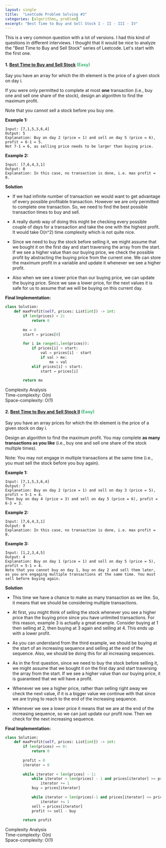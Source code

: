 ```yaml
---
layout: single
title:  "LeetCode Problem Solving #3"
categories: [algorithms, problem]
excerpt: "Best Time to Buy and Sell Stock I - II - III - IV"
---
```

<!---
MediumSeaGreen - Easy
Orange - Medium
Tomato - Hard
-->
This is a very common question with a lot of versions. I had this kind of questions in different interviews. I thought that it would be nice to analyze the "Best Time to Buy and Sell Stock" series of Leetcode. Let's start with the first one.

#### 1. [Best Time to Buy and Sell Stock](https://leetcode.com/problems/best-time-to-buy-and-sell-stock/) <span style="color:MediumSeaGreen">(Easy) </span>

Say you have an array for which the ith element is the price of a given stock on day i.

If you were only permitted to complete at most **one** transaction (i.e., buy one and sell one share of the stock), design an algorithm to find the maximum profit.

Note that you cannot sell a stock before you buy one.

**Example 1:**
```
Input: [7,1,5,3,6,4]
Output: 5
Explanation: Buy on day 2 (price = 1) and sell on day 5 (price = 6), profit = 6-1 = 5.  
Not 7-1 = 6, as selling price needs to be larger than buying price.
```

**Example 2:**
```
Input: [7,6,4,3,1]
Output: 0
Explanation: In this case, no transaction is done, i.e. max profit = 0.
```

**Solution**

* If we had infinite number of transaction we would want to get advantage of every possible profitable transaction. However we are only permitted to complete one transaction. So, we need to find the best possible transaction times to buy and sell.

* A really dumb way of doing this might be checking every possible couple of days for a transaction and take the one with the highest profit. It would take O(n^2) time complexity which is not quite nice.

* Since we need to buy the stock before selling it, we might assume that we bought it on the first day and start traversing the array from the start. If we see a higher value than our buying price, we check the possible profit by abstracting the buying price from the current one. We can store the maximum profit in a variable and update it whenever we see a higher profit. 

* Also when we see a lower price than our buying price, we can update the buying price. Since we saw a lower price, for the next values it is safe for us to assume that we will be buying on this current day.

**Final Implementation:**

```python
class Solution:
    def maxProfit(self, prices: List[int]) -> int:
        if len(prices) < 2:
            return 0
        
        mx = 0
        start = prices[0]
        
        for i in range(1,len(prices)):
            if prices[i] > start:
                val = prices[i] - start
                if val > mx:
                    mx = val
            elif prices[i] < start:
                start = prices[i]
        
        return mx
```

Complexity Analysis  
Time-complexity: O(n)  
Space-complexity: O(1)


#### 2. [Best Time to Buy and Sell Stock II](https://leetcode.com/problems/best-time-to-buy-and-sell-stock-ii/) <span style="color:MediumSeaGreen">(Easy) </span>

Say you have an array prices for which the ith element is the price of a given stock on day i.

Design an algorithm to find the maximum profit. You may complete **as many transactions as you like** (i.e., buy one and sell one share of the stock multiple times).

Note: You may not engage in multiple transactions at the same time (i.e., you must sell the stock before you buy again).

**Example 1:**
```
Input: [7,1,5,3,6,4]
Output: 7
Explanation: Buy on day 2 (price = 1) and sell on day 3 (price = 5), profit = 5-1 = 4.  
Then buy on day 4 (price = 3) and sell on day 5 (price = 6), profit = 6-3 = 3.
```

**Example 2:**
```
Input: [7,6,4,3,1]
Output: 0
Explanation: In this case, no transaction is done, i.e. max profit = 0.
```

**Example 3:**
```
Input: [1,2,3,4,5]
Output: 4
Explanation: Buy on day 1 (price = 1) and sell on day 5 (price = 5), profit = 5-1 = 4.  
Note that you cannot buy on day 1, buy on day 2 and sell them later, as you are engaging multiple transactions at the same time. You must sell before buying again.
```

**Solution**

* This time we have a chance to make as many transaction as we like. So, it means that we should be considering multiple transactions.

* At first, you might think of selling the stock whenever you see a higher price than the buying price since you have unlimited transactions.  For this reason, example 3 is actually a great example. Consider buying at 1 then selling at 2, then buying at 3 again and selling at 4. This ends up with a lower profit.

* As you can understand from the third example, we should be buying at the start of an increasing sequence and selling at the end of the sequence. Also, we should be doing this for all increasing sequences.

* As in the first question, since we need to buy the stock before selling it, we might assume that we bought it on the first day and start traversing the array from the start. If we see a higher value than our buying price, it is guaranteed that we will have a profit.

* Whenever we see a higher price, rather than selling right away we check the next value, if it is a bigger value we continue with that since we are trying to reach to the end of the increasing sequence.

* Whenever we see a lower price it means that we are at the end of the increasing sequence, so we can just update our profit now. Then we check for the next increasing sequence.

**Final Implementation:**

```python
class Solution:
    def maxProfit(self, prices: List[int]) -> int:
        if len(prices) == 0:
            return 0
        
        profit = 0
        iterator = 0 
        
        while iterator < len(prices) - 1:
            while iterator < len(prices) - 1 and prices[iterator] >= prices[iterator+1]:
                iterator += 1
            buy = prices[iterator]
            
            while iterator < len(prices)-1 and prices[iterator] <= prices[iterator+1]:
                iterator += 1
            sell = prices[iterator]    
            profit += sell - buy
                
        return profit
```

Complexity Analysis  
Time-complexity: O(n)  
Space-complexity: O(1)
